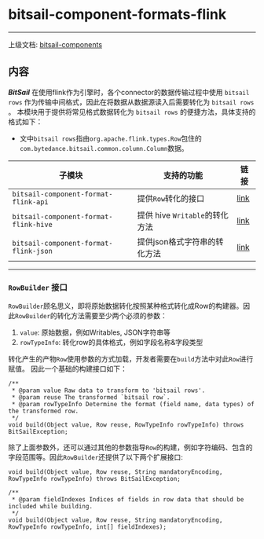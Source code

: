 # bitsail-component-formats-flink

-----

上级文档: [bitsail-components](../README.md)

## 内容

***BitSail*** 在使用flink作为引擎时，各个connector的数据传输过程中使用 `bitsail rows` 作为传输中间格式，因此在将数据从数据源读入后需要转化为 `bitsail rows` 。
本模块用于提供将常见格式数据转化为 `bitsail rows` 的便捷方法，具体支持的格式如下：
 - 文中`bitsail rows`指由`org.apache.flink.types.Row`包住的`com.bytedance.bitsail.common.column.Column`数据。

| 子模块                                   | 支持的功能                   | 链接                        |
|---------------------------------------|-------------------------|---------------------------|
| `bitsail-component-format-flink-api`  | 提供`Row`转化的接口            | [link](#jump_api)         |
| `bitsail-component-format-flink-hive` | 提供 hive `Writable`的转化方法 | [link](hive-format.md) |
| `bitsail-component-format-flink-json` | 提供json格式字符串的转化方法        | [link](./json-format.md)  |

-----

### <span id="jump_api">`RowBuilder` 接口</span>

`RowBuilder`顾名思义，即将原始数据转化按照某种格式转化成Row的构建器。因此`RowBuilder`的转化方法需要至少两个必须的参数：
 1. `value`: 原始数据，例如Writables, JSON字符串等
 2. `rowTypeInfo`: 转化row的具体格式，例如字段名称&字段类型 

转化产生的产物`Row`使用参数的方式加载，开发者需要在`build`方法中对此`Row`进行赋值。
因此一个基础的构建接口如下：

```
/**
 * @param value Raw data to transform to 'bitsail rows'.
 * @param reuse The transformed `bitsail row`.
 * @param rowTypeInfo Determine the format (field name, data types) of the transformed row.
 */
void build(Object value, Row reuse, RowTypeInfo rowTypeInfo) throws BitSailException;
```

除了上面参数外，还可以通过其他的参数指导`Row`的构建，例如字符编码、包含的字段范围等。因此`RowBuilder`还提供了以下两个扩展接口:

```
void build(Object value, Row reuse, String mandatoryEncoding, RowTypeInfo rowTypeInfo) throws BitSailException;

/**
 * @param fieldIndexes Indices of fields in row data that should be included while building.
 */
void build(Object value, Row reuse, String mandatoryEncoding, RowTypeInfo rowTypeInfo, int[] fieldIndexes);
```


